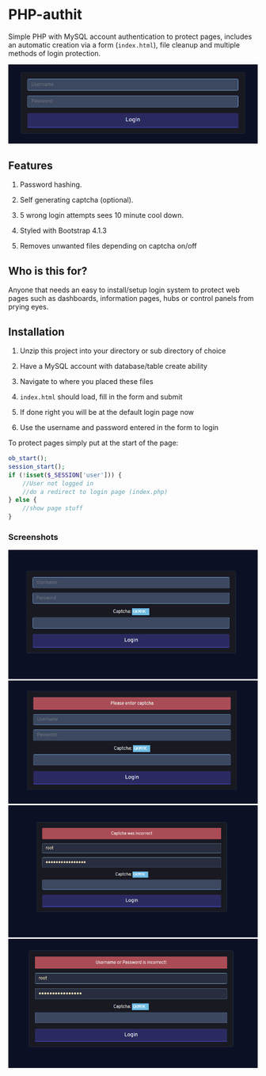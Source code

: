 # PHP-authit
Simple PHP with MySQL account authentication to protect pages, includes an automatic creation via a form (`index.html`), file cleanup and multiple methods of login protection.

![Login page no captcha](https://raw.githubusercontent.com/cp6/PHP-authit/master/screens/login%20no%20captcha.png)

## Features

1. Password hashing.

2. Self generating captcha (optional).

3. 5 wrong login attempts sees 10 minute cool down.

4. Styled with Bootstrap 4.1.3

5. Removes unwanted files depending on captcha on/off

## Who is this for?

Anyone that needs an easy to install/setup login system to protect web pages such as dashboards, information pages, hubs or control panels from prying eyes.

## Installation

1. Unzip this project into your directory or sub directory of choice

2. Have a MySQL account with database/table create ability

3. Navigate to where you placed these files

4. `index.html` should load, fill in the form and submit

5. If done right you will be at the default login page now 

6. Use the username and password entered in the form to login

To protect pages simply put at the start of the page:

```php
ob_start();
session_start();
if (!isset($_SESSION['user'])) {
    //User not logged in
    //do a redirect to login page (index.php)
} else {
    //show page stuff
}
```


### Screenshots

![Login page](https://raw.githubusercontent.com/cp6/PHP-authit/master/screens/login.png)
![No captcha submitted](https://raw.githubusercontent.com/cp6/PHP-authit/master/screens/login%20please%20enter%20captcha.png)
![Captcha wrong](https://raw.githubusercontent.com/cp6/PHP-authit/master/screens/login%20captcha%20was%20incorrect.png)
![Username or Password wrong](https://raw.githubusercontent.com/cp6/PHP-authit/master/screens/login%20user%20or%20pass%20incorrect.png)